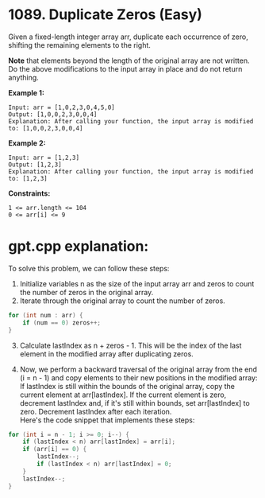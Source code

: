 # 1089. Duplicate Zeros (Easy)

Given a fixed-length integer array arr, duplicate each occurrence of zero, shifting the remaining elements to the right.

**Note** that elements beyond the length of the original array are not written. Do the above modifications to the input array in place and do not return anything.

**Example 1:**
```
Input: arr = [1,0,2,3,0,4,5,0]
Output: [1,0,0,2,3,0,0,4]
Explanation: After calling your function, the input array is modified to: [1,0,0,2,3,0,0,4]
```
**Example 2:**
```
Input: arr = [1,2,3]
Output: [1,2,3]
Explanation: After calling your function, the input array is modified to: [1,2,3]
```

**Constraints:**
```
1 <= arr.length <= 104
0 <= arr[i] <= 9
```

# gpt.cpp explanation:

To solve this problem, we can follow these steps: <br>

1. Initialize variables n as the size of the input array arr and zeros to count the number of zeros in the original array.
2. Iterate through the original array to count the number of zeros.
```cpp
for (int num : arr) {
    if (num == 0) zeros++;
}
```
3. Calculate lastIndex as n + zeros - 1. This will be the index of the last element in the modified array after duplicating zeros.

4. Now, we perform a backward traversal of the original array from the end (i = n - 1) and copy elements to their new positions in the modified array: If lastIndex is still within the bounds of the original array, copy the current element at arr[lastIndex]. If the current element is zero, decrement lastIndex and, if it's still within bounds, set arr[lastIndex] to zero. Decrement lastIndex after each iteration.<br>
Here's the code snippet that implements these steps:
```cpp
for (int i = n - 1; i >= 0; i--) {
    if (lastIndex < n) arr[lastIndex] = arr[i];
    if (arr[i] == 0) {
        lastIndex--;
        if (lastIndex < n) arr[lastIndex] = 0;
    }
    lastIndex--;
}
```
